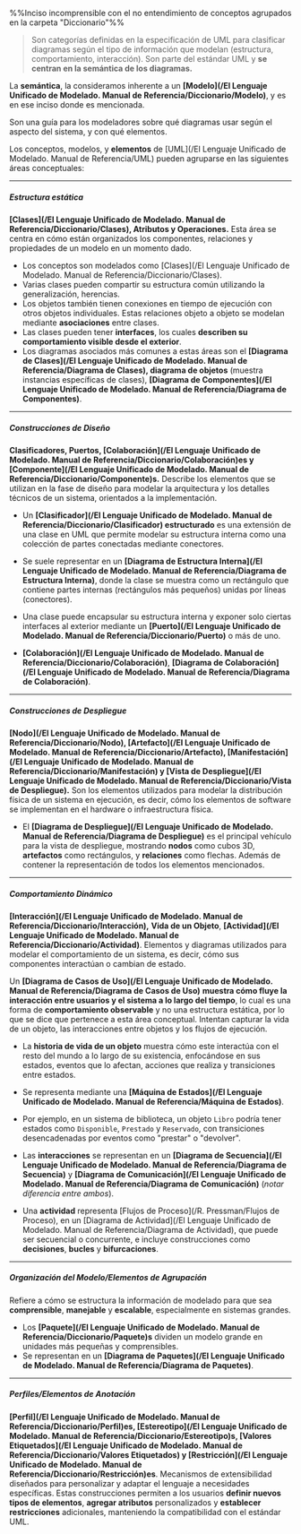 %%Inciso incomprensible con el no entendimiento de conceptos agrupados en la carpeta "Diccionario"%%
> Son categorías definidas en la especificación de UML para clasificar diagramas según el tipo de información que modelan (estructura, comportamiento, interacción). Son parte del estándar UML y **se centran en la semántica de los diagramas.**

La **semántica**, la consideramos inherente a un **[Modelo](/El Lenguaje Unificado de Modelado. Manual de Referencia/Diccionario/Modelo)**, y es en ese inciso donde es mencionada.

Son una guía para los modeladores sobre qué diagramas usar según el aspecto del sistema, y con qué elementos.

Los conceptos, modelos, y **elementos** de [UML](/El Lenguaje Unificado de Modelado. Manual de Referencia/UML) pueden agruparse en las siguientes áreas conceptuales:
****
##### **Estructura estática** 
**[Clases](/El Lenguaje Unificado de Modelado. Manual de Referencia/Diccionario/Clases), Atributos y Operaciones.** Esta área se centra en cómo están organizados los componentes, relaciones y propiedades de un modelo en un momento dado.

- Los conceptos son modelados como [Clases](/El Lenguaje Unificado de Modelado. Manual de Referencia/Diccionario/Clases).
- Varias clases pueden compartir su estructura común utilizando la generalización, herencias.
- Los objetos también tienen conexiones en tiempo de ejecución con otros objetos individuales. Estas relaciones objeto a objeto se modelan mediante **asociaciones** entre clases.
- Las clases pueden tener **interfaces**, los cuales **describen su comportamiento visible desde el exterior**. 
- Los diagramas asociados más comunes a estas áreas son el **[Diagrama de Clases](/El Lenguaje Unificado de Modelado. Manual de Referencia/Diagrama de Clases), diagrama de objetos** (muestra instancias específicas de clases), **[Diagrama de Componentes](/El Lenguaje Unificado de Modelado. Manual de Referencia/Diagrama de Componentes)**.
****
##### **Construcciones de Diseño**
**Clasificadores, Puertos, [Colaboración](/El Lenguaje Unificado de Modelado. Manual de Referencia/Diccionario/Colaboración)es y [Componente](/El Lenguaje Unificado de Modelado. Manual de Referencia/Diccionario/Componente)s.** Describe los elementos que se utilizan en la fase de diseño para modelar la arquitectura y los detalles técnicos de un sistema, orientados a la implementación.

- Un **[Clasificador](/El Lenguaje Unificado de Modelado. Manual de Referencia/Diccionario/Clasificador) estructurado** es una extensión de una clase en UML que permite modelar su estructura interna como una colección de partes conectadas mediante conectores.
- Se suele representar en un **[Diagrama de Estructura Interna](/El Lenguaje Unificado de Modelado. Manual de Referencia/Diagrama de Estructura Interna)**, donde la clase se muestra como un rectángulo que contiene partes internas (rectángulos más pequeños) unidas por líneas (conectores).

- Una clase puede encapsular su estructura interna y exponer solo ciertas interfaces al exterior mediante un **[Puerto](/El Lenguaje Unificado de Modelado. Manual de Referencia/Diccionario/Puerto)** o más de uno.

- **[Colaboración](/El Lenguaje Unificado de Modelado. Manual de Referencia/Diccionario/Colaboración)**, **[Diagrama de Colaboración](/El Lenguaje Unificado de Modelado. Manual de Referencia/Diagrama de Colaboración)**.
****
##### **Construcciones de Despliegue**
**[Nodo](/El Lenguaje Unificado de Modelado. Manual de Referencia/Diccionario/Nodo), [Artefacto](/El Lenguaje Unificado de Modelado. Manual de Referencia/Diccionario/Artefacto), [Manifestación](/El Lenguaje Unificado de Modelado. Manual de Referencia/Diccionario/Manifestación) y [Vista de Despliegue](/El Lenguaje Unificado de Modelado. Manual de Referencia/Diccionario/Vista de Despliegue).** Son los elementos utilizados para modelar la distribución física de un sistema en ejecución, es decir, cómo los elementos de software se implementan en el hardware o infraestructura física.

- El **[Diagrama de Despliegue](/El Lenguaje Unificado de Modelado. Manual de Referencia/Diagrama de Despliegue)** es el principal vehículo para la vista de despliegue, mostrando **nodos** como cubos 3D, **artefactos** como rectángulos, y **relaciones** como flechas. Además de contener la representación de todos los elementos mencionados.
****
##### **Comportamiento Dinámico**
 **[Interacción](/El Lenguaje Unificado de Modelado. Manual de Referencia/Diccionario/Interacción),** **Vida de un Objeto**, **[Actividad](/El Lenguaje Unificado de Modelado. Manual de Referencia/Diccionario/Actividad)**. Elementos y diagramas utilizados para modelar el comportamiento de un sistema, es decir, cómo sus componentes interactúan o cambian de estado.
 
 Un **[Diagrama de Casos de Uso](/El Lenguaje Unificado de Modelado. Manual de Referencia/Diagrama de Casos de Uso)** **muestra cómo fluye la interacción entre usuarios y el sistema a lo largo del tiempo**, lo cual es una forma de **comportamiento observable** y no una estructura estática, por lo que se dice que pertenece a esta área conceptual.
Intentan capturar la vida de un objeto, las interacciones entre objetos y los flujos de ejecución.

- La **historia de vida de un objeto** muestra cómo este interactúa con el resto del mundo a lo largo de su existencia, enfocándose en sus estados, eventos que lo afectan, acciones que realiza y transiciones entre estados.
- Se representa mediante una **[Máquina de Estados](/El Lenguaje Unificado de Modelado. Manual de Referencia/Máquina de Estados)**.
- Por ejemplo, en un sistema de biblioteca, un objeto `Libro` podría tener estados como `Disponible`, `Prestado` y `Reservado`, con transiciones desencadenadas por eventos como "prestar" o "devolver".

- Las **interacciones** se representan en un **[Diagrama de Secuencia](/El Lenguaje Unificado de Modelado. Manual de Referencia/Diagrama de Secuencia)** y **[Diagrama de Comunicación](/El Lenguaje Unificado de Modelado. Manual de Referencia/Diagrama de Comunicación)** (*notar diferencia entre ambos*).

- Una **actividad** representa [Flujos de Proceso](/R. Pressman/Flujos de Proceso), en un [Diagrama de Actividad](/El Lenguaje Unificado de Modelado. Manual de Referencia/Diagrama de Actividad), que puede ser secuencial o concurrente, e incluye construcciones como **decisiones**, **bucles** y **bifurcaciones**. 
****
##### **Organización del Modelo/Elementos de Agrupación**
Refiere a cómo se estructura la información de modelado para que sea **comprensible**, **manejable** y **escalable**, especialmente en sistemas grandes.
- Los **[Paquete](/El Lenguaje Unificado de Modelado. Manual de Referencia/Diccionario/Paquete)s** dividen un modelo grande en unidades más pequeñas y comprensibles.
- Se representan en un **[Diagrama de Paquetes](/El Lenguaje Unificado de Modelado. Manual de Referencia/Diagrama de Paquetes)**. 
****
##### **Perfiles/Elementos de Anotación**
**[Perfil](/El Lenguaje Unificado de Modelado. Manual de Referencia/Diccionario/Perfil)es, [Estereotipo](/El Lenguaje Unificado de Modelado. Manual de Referencia/Diccionario/Estereotipo)s, [Valores Etiquetados](/El Lenguaje Unificado de Modelado. Manual de Referencia/Diccionario/Valores Etiquetados) y [Restricción](/El Lenguaje Unificado de Modelado. Manual de Referencia/Diccionario/Restricción)es**. Mecanismos de extensibilidad diseñados para personalizar y adaptar el lenguaje a necesidades específicas. Estas construcciones permiten a los usuarios **definir nuevos tipos de elementos**, **agregar atributos** personalizados y **establecer restricciones** adicionales, manteniendo la compatibilidad con el estándar UML.


